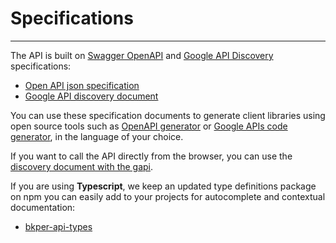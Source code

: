 # Specifications
---

The API is built on [Swagger OpenAPI](https://swagger.io/resources/open-api/) and [Google API Discovery](https://developers.google.com/discovery) specifications:

- [Open API json specification](https://bkper.com/openapi.json)
- [Google API discovery document](https://bkper.com/_ah/api/discovery/v1/apis/bkper/v3/rest)

You can use these specification documents to generate client libraries using open source tools such as [OpenAPI generator](https://openapi-generator.tech/) or [Google APIs code generator](https://github.com/google/apis-client-generator), in the language of your choice.

If you want to call the API directly from the browser, you can use the [discovery document with the gapi](https://bkper.com/docs/#rest-api-authentication-javascript).

If you are using **Typescript**, we keep an updated type definitions package on npm you can easily add to your projects for autocomplete and contextual documentation:

- [bkper-api-types](https://www.npmjs.com/package/@bkper/bkper-api-types)